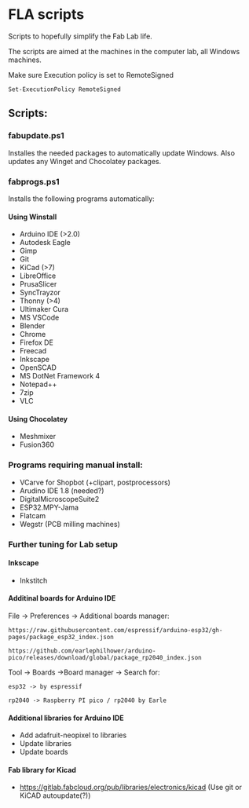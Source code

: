 # FLA scripts

Scripts to hopefully simplify the Fab Lab life. 

The scripts are aimed at the machines in the computer lab, all Windows machines. 

Make sure Execution policy is set to RemoteSigned

    Set-ExecutionPolicy RemoteSigned

## Scripts:

###  fabupdate.ps1

Installes the needed packages to automatically update Windows.
Also updates any Winget and Chocolatey packages. 

### fabprogs.ps1

Installs the following programs automatically:

#### Using Winstall

- Arduino IDE (>2.0)
- Autodesk Eagle
- Gimp
- Git
- KiCad (>7)
- LibreOffice
- PrusaSlicer
- SyncTrayzor
- Thonny (>4)
- Ultimaker Cura
- MS VSCode
- Blender
- Chrome
- Firefox DE
- Freecad
- Inkscape
- OpenSCAD
- MS DotNet Framework 4
- Notepad++
- 7zip
- VLC

#### Using Chocolatey

- Meshmixer
- Fusion360

###  Programs requiring manual install: 

- VCarve for Shopbot (+clipart, postprocessors)
- Arudino IDE 1.8 (needed?)
- DigitalMicroscopeSuite2
- ESP32.MPY-Jama
- Flatcam
- Wegstr (PCB milling machines)

### Further tuning for Lab setup

#### Inkscape

- Inkstitch

#### Additinal boards for Arduino IDE
File -> Preferences -> Additional boards manager: 

    https://raw.githubusercontent.com/espressif/arduino-esp32/gh-pages/package_esp32_index.json
    
    https://github.com/earlephilhower/arduino-pico/releases/download/global/package_rp2040_index.json

Tool -> Boards ->Board manager -> Search for:
    
    esp32 -> by espressif
    
    rp2040 -> Raspberry PI pico / rp2040 by Earle

#### Additional libraries for Arduino IDE

- Add adafruit-neopixel to libraries
- Update libraries
- Update boards

#### Fab library for Kicad

- https://gitlab.fabcloud.org/pub/libraries/electronics/kicad (Use git or KiCAD autoupdate(?))